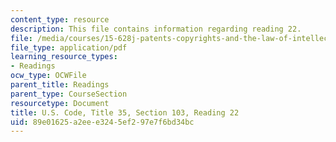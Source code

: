 ```yaml
---
content_type: resource
description: This file contains information regarding reading 22.
file: /media/courses/15-628j-patents-copyrights-and-the-law-of-intellectual-property-spring-2013/89e01625a2eee3245ef297e7f6bd34bc_MIT15_628JS13_read22.pdf
file_type: application/pdf
learning_resource_types:
- Readings
ocw_type: OCWFile
parent_title: Readings
parent_type: CourseSection
resourcetype: Document
title: U.S. Code, Title 35, Section 103, Reading 22
uid: 89e01625-a2ee-e324-5ef2-97e7f6bd34bc
---
```

